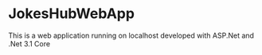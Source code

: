 # JokesHubWebApp
This is a web application running on localhost developed with ASP.Net and .Net 3.1 Core
